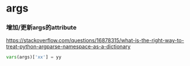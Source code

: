 # args
### 增加/更新args的attribute
https://stackoverflow.com/questions/16878315/what-is-the-right-way-to-treat-python-argparse-namespace-as-a-dictionary
```python
vars(args)['xx'] = yy
```

